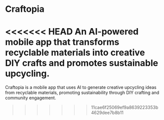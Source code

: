 # Craftopia
<<<<<<< HEAD
An AI-powered mobile app that transforms recyclable materials into creative DIY crafts and promotes sustainable upcycling.
=======
Craftopia is a mobile app that uses AI to generate creative upcycling ideas from recyclable materials, promoting sustainability through DIY crafting and community engagement.
>>>>>>> 11cae6f25069ef9a8639223353b4629dee7b8b11
